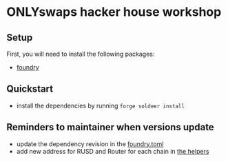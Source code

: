 # ONLYswaps hacker house workshop

## Setup
First, you will need to install the following packages:
- [foundry](https://getfoundry.sh/)

## Quickstart
- install the dependencies by running `forge soldeer install`

## Reminders to maintainer when versions update
- update the dependency revision in the [foundry.toml](./foundry.toml)
- add new address for RUSD and Router for each chain in [the helpers](./src/Helpers.sol)

